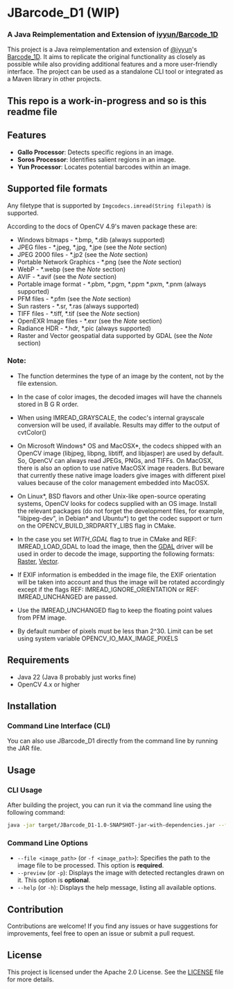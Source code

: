 # JBarcode_D1 (WIP)

### A Java Reimplementation and Extension of [iyyun/Barcode_1D](https://github.com/iyyun/Barcode_1D)

This project is a Java reimplementation and extension of [@iyyun](https://github.com/iyyun)'s [Barcode_1D](https://github.com/iyyun/Barcode_1D). It aims to replicate the original functionality as closely as possible while also providing additional features and a more user-friendly interface. The project can be used as a standalone CLI tool or integrated as a Maven library in other projects.

## This repo is a work-in-progress and so is this readme file

## Features

- **Gallo Processor**: Detects specific regions in an image.
- **Soros Processor**: Identifies salient regions in an image.
- **Yun Processor**: Locates potential barcodes within an image.

## Supported file formats

Any filetype that is supported by `Imgcodecs.imread(String filepath)` is supported.

According to the docs of OpenCV 4.9's maven package these are:

- Windows bitmaps - \*.bmp, \*.dib (always supported)
- JPEG files - \*.jpeg, \*.jpg, \*.jpe (see the *Note* section)
- JPEG 2000 files - \*.jp2 (see the *Note* section)
- Portable Network Graphics - \*.png (see the *Note* section)
- WebP - \*.webp (see the *Note* section)
- AVIF - \*.avif (see the *Note* section)
- Portable image format - \*.pbm, \*.pgm, \*.ppm \*.pxm, \*.pnm (always supported)
- PFM files - \*.pfm (see the *Note* section)
- Sun rasters - \*.sr, \*.ras (always supported)
- TIFF files - \*.tiff, \*.tif (see the *Note* section)
- OpenEXR Image files - \*.exr (see the *Note* section)
- Radiance HDR - \*.hdr, \*.pic (always supported)
- Raster and Vector geospatial data supported by GDAL (see the *Note* section)

### Note:

- The function determines the type of an image by the content, not by the file extension.

- In the case of color images, the decoded images will have the channels stored in B G R order.

- When using IMREAD_GRAYSCALE, the codec's internal grayscale conversion will be used, if available. Results may differ to the output of cvtColor()

- On Microsoft Windows\* OS and MacOSX\*, the codecs shipped with an OpenCV image (libjpeg, libpng, libtiff, and libjasper) are used by default. So, OpenCV can always read JPEGs, PNGs, and TIFFs. On MacOSX, there is also an option to use native MacOSX image readers. But beware that currently these native image loaders give images with different pixel values because of the color management embedded into MacOSX.

- On Linux\*, BSD flavors and other Unix-like open-source operating systems, OpenCV looks for codecs supplied with an OS image. Install the relevant packages (do not forget the development files, for example, "libjpeg-dev", in Debian\* and Ubuntu\*) to get the codec support or turn on the OPENCV_BUILD_3RDPARTY_LIBS flag in CMake.

- In the case you set *WITH_GDAL* flag to true in CMake and REF: IMREAD_LOAD_GDAL to load the image, then the [GDAL](http://www.gdal.org) driver will be used in order to decode the image, supporting the following formats: [Raster](http://www.gdal.org/formats_list.html), [Vector](http://www.gdal.org/ogr_formats.html).

- If EXIF information is embedded in the image file, the EXIF orientation will be taken into account and thus the image will be rotated accordingly except if the flags REF: IMREAD_IGNORE_ORIENTATION or REF: IMREAD_UNCHANGED are passed.

- Use the IMREAD_UNCHANGED flag to keep the floating point values from PFM image.

- By default number of pixels must be less than 2^30. Limit can be set using system variable OPENCV_IO_MAX_IMAGE_PIXELS

## Requirements

- Java 22 (Java 8 probably just works fine)
- OpenCV 4.x or higher

## Installation



### Command Line Interface (CLI)

You can also use JBarcode_D1 directly from the command line by running the JAR file.

## Usage

### CLI Usage

After building the project, you can run it via the command line using the following command:

```sh
java -jar target/JBarcode_D1-1.0-SNAPSHOT-jar-with-dependencies.jar --file <image_path> [--preview]
```

### Command Line Options

- `--file <image_path>` (or `-f <image_path>`): Specifies the path to the image file to be processed. This option is **required**.
- `--preview` (or `-p`): Displays the image with detected rectangles drawn on it. This option is **optional**.
- `--help` (or `-h`): Displays the help message, listing all available options.


## Contribution

Contributions are welcome! If you find any issues or have suggestions for improvements, feel free to open an issue or submit a pull request.

## License

This project is licensed under the Apache 2.0 License. See the [LICENSE](LICENSE) file for more details.
